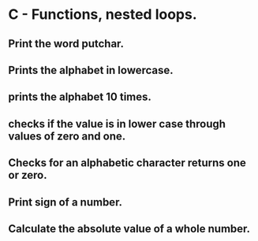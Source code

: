# C - Functions, nested loops.
## Print the word putchar.
## Prints the alphabet in lowercase.
## prints the alphabet 10 times.
## checks if the value is in lower case through values of zero and one.
## Checks for an alphabetic character returns one or zero.
## Print sign of a number.
## Calculate the absolute value of a whole number.
